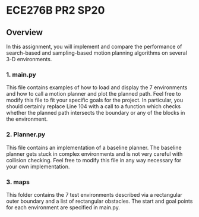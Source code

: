 # ECE276B PR2 SP20 

## Overview
In this assignment, you will implement and compare the performance of search-based and sampling-based motion planning algorithms on several 3-D environments.

### 1. main.py
This file contains examples of how to load and display the 7 environments and how to call a motion planner and plot the planned path. Feel free to modify this file to fit your specific goals for the project. In particular, you should certainly replace Line 104 with a call to a function which checks whether the planned path intersects the boundary or any of the blocks in the environment.

### 2. Planner.py
This file contains an implementation of a baseline planner. The baseline planner gets stuck in complex environments and is not very careful with collision checking. Feel free to modify this file in any way necessary for your own implementation.

### 3. maps
This folder contains the 7 test environments described via a rectangular outer boundary and a list of rectangular obstacles. The start and goal points for each environment are specified in main.py.


